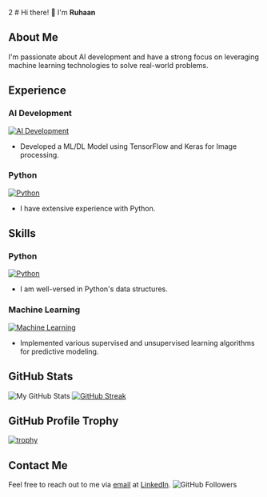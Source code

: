 2 # Hi there! 👋 I'm **Ruhaan**

## About Me
I'm passionate about AI development and have a strong focus on leveraging machine learning technologies to solve real-world problems.

## Experience

### AI Development
[![AI Development](https://img.shields.io/badge/AI_Development-TensorFlow_&_Keras-blueviolet?style=for-the-badge&logo=tensorflow)](https://www.tensorflow.org/)
- Developed a ML/DL Model using TensorFlow and Keras for Image processing.

### Python
[![Python](https://img.shields.io/badge/Python-Programming-yellow?style=for-the-badge&logo=python)](https://www.python.org/)
- I have extensive experience with Python.

## Skills

### Python
[![Python](https://img.shields.io/badge/Python-Programming-yellow?style=for-the-badge&logo=python)](https://www.python.org/)
- I am well-versed in Python's data structures.

### Machine Learning
[![Machine Learning](https://img.shields.io/badge/Machine_Learning-Supervised_%26_Unsupervised-green?style=for-the-badge&logo=machine-learning)](https://en.wikipedia.org/wiki/Machine_learning)
- Implemented various supervised and unsupervised learning algorithms for predictive modeling.

## GitHub Stats
![My GitHub Stats](https://github-readme-stats.vercel.app/api/top-langs/?username=Ruhaan838&layout=compact) 
[![GitHub Streak](http://github-readme-streak-stats.herokuapp.com?user=Ruhaan838&theme=radical)](https://git.io/streak-stats)

## GitHub Profile Trophy
[![trophy](https://github-profile-trophy.vercel.app/?username=Ruhaan838&theme=radical)](https://github.com/ryo-ma/github-profile-trophy)

## Contact Me
Feel free to reach out to me via [email](raiyandalal8@gmail.com) at
 [LinkedIn](https://www.linkedin.com/in/mo-ruhaan-dalal-a93a20292/).
![GitHub Followers](https://img.shields.io/github/followers/Ruhaan838?style=social)

